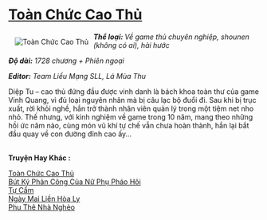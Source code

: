 <a href="https://utruyen.com/truyen/toan-chuc-cao-thu/17524/" title="Toàn Chức Cao Thủ"><h1>Toàn Chức Cao Thủ</h1></a><div style="display:table"><img align="right" style="float: left; padding: 10px;" src="https://utruyen.com/images/story/200x260/toan-chuc-cao-thu.jpg" alt="Toàn Chức Cao Thủ"><i><b>Thể loại: </b>Về game thủ chuyên nghiệp, shounen (không có ai), hài hước</i><p></p><i><b>Độ dài:</b> 1728 chương + Phiên ngoại</i><p></p><i><b>Editor:</b> Team Liều Mạng SLL, Lá Mùa Thu</i><p></p>Diệp Tu – cao thủ đứng đầu được vinh danh là bách khoa toàn thư của game Vinh Quang, vì đủ loại nguyên nhân mà bị câu lạc bộ đuổi đi. Sau khi bị trục xuất, rời khỏi nghề, hắn trở thành nhân viên quản lý trong một tiệm net nho nhỏ. Thế nhưng, với kinh nghiệm về game trong 10 năm, mang theo những hồi ức năm nào, cùng món vũ khí tự chế vẫn chưa hoàn thành, hắn lại bắt đầu quay về con đường đỉnh cao ấy…</div><p><br><b>Truyện Hay Khác :</b></p><a href="https://utruyen.com/truyen/toan-chuc-cao-thu/17524/" alt="Toàn Chức Cao Thủ">Toàn Chức Cao Thủ</a><br/><a href="https://utruyen.com/truyen/but-ky-phan-cong-cua-nu-phu-phao-hoi/16583/" alt="Bút Ký Phản Công Của Nữ Phụ Pháo Hôi">Bút Ký Phản Công Của Nữ Phụ Pháo Hôi</a><br/><a href="https://github.com/quanluxury/ngontinh_top100/tree/master/truyenhay/15662" alt="Tự Cẩm">Tự Cẩm</a><br/><a href="https://github.com/quanluxury/ngontinh_top100/tree/master/truyenhay/21780" alt="Ngày Mai Liền Hòa Ly">Ngày Mai Liền Hòa Ly</a><br/><a href="https://maps.google.td/url?q=https%3A%2F%2Futruyen.com%2Ftruyen%2Fphu-the-nha-ngheo%2F19065%2F" alt="Phu Thê Nhà Nghèo">Phu Thê Nhà Nghèo</a><br/>